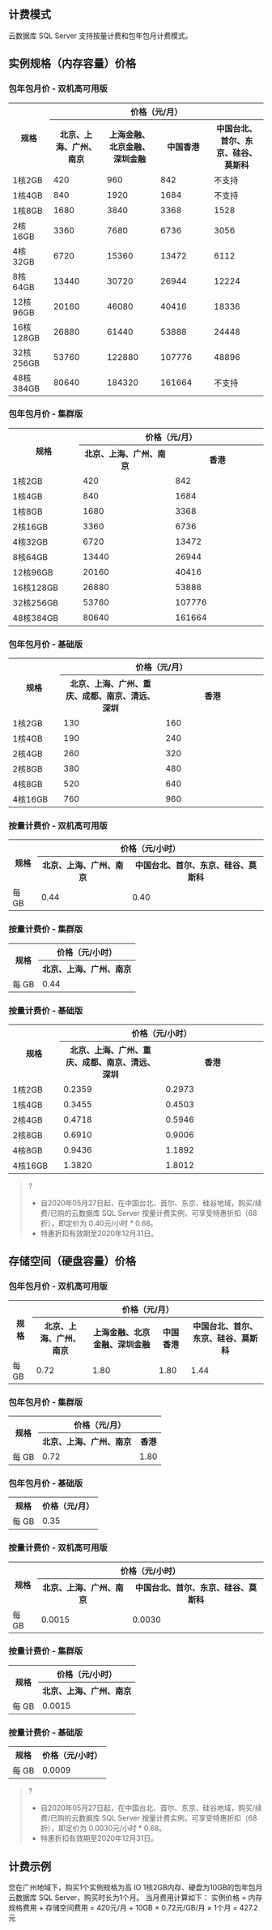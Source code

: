 ## 计费模式
云数据库 SQL Server 支持按量计费和包年包月计费模式。

## 实例规格（内存容量）价格
### 包年包月价 - 双机高可用版
<table>
<tr>
<th rowspan = "2"  width="16%">规格</th>
<th colspan = "4" style="text-align:center" width="84%">价格（元/月）</th>
</tr>
<tr>
<th width="21%">北京、上海、广州、南京</th>
<th width="21%">上海金融、北京金融、深圳金融</th>
<th width="21%">中国香港</th>
<th width="21%">中国台北、首尔、东京、硅谷、莫斯科</th>
</tr>
<tr>
<td>1核2GB</td>
<td>420</td>
<td>960</td>
<td>842</td>
<td>不支持</td>
</tr>
<tr>
<td>1核4GB</td>
<td>840</td>
<td>1920</td>
<td>1684</td>
<td>不支持</td>
</tr>
<tr>
<td>1核8GB</td>
<td>1680</td>
<td>3840</td>
<td>3368</td>
<td>1528</td>
</tr>
<tr>
<td>2核16GB</td>
<td>3360</td>
<td>7680</td>
<td>6736</td>
<td>3056</td>
</tr>
<tr>
<td>4核32GB</td>
<td>6720</td>
<td>15360</td>
<td>13472</td>
<td>6112</td>
</tr>
<tr>
<td>8核64GB</td>
<td>13440</td>
<td>30720</td>
<td>26944</td>
<td>12224</td>
</tr>
<tr>
<td>12核96GB</td>
<td>20160</td>
<td>46080</td>
<td>40416</td>
<td>18336</td>
</tr>
<tr>
<td>16核128GB</td>
<td>26880</td>
<td>61440</td>
<td>53888</td>
<td>24448</td>
</tr>
<tr>
<td>32核256GB</td>
<td>53760</td>
<td>122880</td>
<td>107776</td>
<td>48896</td>
</tr>
<tr>
<td>48核384GB</td>
<td>80640</td>
<td>184320</td>
<td>161664</td>
<td>不支持</td>
</tr>
</tbody></table>

### 包年包月价 - 集群版
<table>
<tr>
<th rowspan = "2"  width="16%">规格</th>
<th colspan = "4" style="text-align:center" width="84%">价格（元/月）</th>
</tr>
<tr>
<th width="21%">北京、上海、广州、南京</th>
<th width="21%">香港</th>
</tr>
<tr>
<td>1核2GB</td>
<td>420</td>
<td>842</td>
</tr>
<tr>
<td>1核4GB</td>
<td>840</td>
<td>1684</td>
</tr>
<tr>
<td>1核8GB</td>
<td>1680</td>
<td>3368</td>
</tr>
<tr>
<td>2核16GB</td>
<td>3360</td>
<td>6736</td>
</tr>
<tr>
<td>4核32GB</td>
<td>6720</td>
<td>13472</td>
</tr>
<tr>
<td>8核64GB</td>
<td>13440</td>
<td>26944</td>
</tr>
<tr>
<td>12核96GB</td>
<td>20160</td>
<td>40416</td>
</tr>
<tr>
<td>16核128GB</td>
<td>26880</td>
<td>53888</td>
</tr>
<tr>
<td>32核256GB</td>
<td>53760</td>
<td>107776</td>
</tr>
<tr>
<td>48核384GB</td>
<td>80640</td>
<td>161664</td>
</tr>
</tbody></table>


### 包年包月价 - 基础版
<table>
<tr>
<th rowspan = "2"  width="20%">规格</th>
<th colspan = "2" style="text-align:center" width="80%">价格（元/月）</th>
</tr>
<tr>
<th width="40%">北京、上海、广州、重庆、成都、南京、清远、深圳</th>
<th width="40%">香港</th>
</tr>
<tr>
<td>1核2GB</td>
<td>130</td>
<td>160</td>
</tr>
<tr>
<td>1核4GB</td>
<td>190</td>
<td>240</td>
</tr>
<tr>
<td>2核4GB</td>
<td>260</td>
<td>320</td>
</tr>
<tr>
<td>2核8GB</td>
<td>380</td>
<td>480</td>
</tr>
<tr>
<td>4核8GB</td>
<td>520</td>
<td>640</td>
</tr>
<tr>
<td>4核16GB</td>
<td>760</td>
<td>960</td>
</tr>
</tbody></table>


### 按量计费价 - 双机高可用版
<table>
<tr>
<th rowspan = "2" >规格</th>
<th colspan = "3" style="text-align:center">价格（元/小时）</th>
</tr>
<tr>
<th>北京、上海、广州、南京</th>
<th>中国台北、首尔、东京、硅谷、莫斯科</th>
</tr>
<tr>
<td>每 GB</td>
<td>0.44</td>
<td>0.40</td>
</tr>
</tbody></table>

### 按量计费价 - 集群版
<table>
<tr>
<th rowspan = "2" >规格</th>
<th colspan = "3" style="text-align:center">价格（元/小时）</th>
</tr>
<tr>
<th>北京、上海、广州、南京</th>
</tr>
<tr>
<td>每 GB</td>
<td>0.44</td>
</tr>
</tbody></table>

### 按量计费价 - 基础版
<table>
<tr>
<th rowspan = "2"  width="20%">规格</th>
<th colspan = "2" style="text-align:center" width="80%">价格（元/小时）</th>
</tr>
<tr>
<th width="40%">北京、上海、广州、重庆、成都、南京、清远、深圳</th>
<th width="40%">香港</th>
</tr>
<tr>
<td>1核2GB</td>
<td>0.2359</td>
<td>0.2973</td>
</tr>
<tr>
<td>1核4GB</td>
<td>0.3455</td>
<td>0.4503</td>
</tr>
<tr>
<td>2核4GB</td>
<td>0.4718</td>
<td>0.5946</td>
</tr>
<tr>
<td>2核8GB</td>
<td>0.6910</td>
<td>0.9006</td>
</tr>
<tr>
<td>4核8GB</td>
<td>0.9436</td>
<td>1.1892</td>
</tr>
<tr>
<td>4核16GB</td>
<td>1.3820</td>
<td>1.8012</td>
</tr>
</tbody></table>

>?
>- 自2020年05月27日起，在中国台北、首尔、东京、硅谷地域，购买/续费/已购的云数据库 SQL Server 按量计费实例，可享受特惠折扣（68折），即定价为 0.40元/小时 * 0.68。
>- 特惠折扣有效期至2020年12月31日。
>

## 存储空间（硬盘容量）价格
### 包年包月价 - 双机高可用版
<table>
<tr>
<th rowspan = "2" >规格</th>
<th colspan = "4" style="text-align:center">价格（元/月）</th>
</tr>
<tr>
<th>北京、上海、广州、南京</th>
<th>上海金融、北京金融、深圳金融</th>
<th>中国香港</th>
<th>中国台北、首尔、东京、硅谷、莫斯科</th>
</tr>
<tr>
<td>每 GB</td>
<td>0.72</td>
<td>1.80</td>
<td>1.80</td>
<td>1.44</td>
</tr>
</tbody></table>

### 包年包月价 - 集群版
<table>
<tr>
<th rowspan = "2" >规格</th>
<th colspan = "4" style="text-align:center">价格（元/月）</th>
</tr>
<tr>
<th>北京、上海、广州、南京</th>
<th>香港</th>
</tr>
<tr>
<td>每 GB</td>
<td>0.72</td>
<td>1.80</td>
</tr>
</tbody></table>

### 包年包月价 - 基础版
<table>
<tr>
<th rowspan = "1" >规格</th>
<th colspan = "1" style="text-align:center">价格（元/月）</th>
</tr>
<tr>
<td>每 GB</td>
<td>0.35</td>
</tr>
</tbody></table>

### 按量计费价 - 双机高可用版
<table>
<tr>
<th rowspan = "2" >规格</th>
<th colspan = "3" style="text-align:center">价格（元/小时）</th>
</tr>
<tr>
<th>北京、上海、广州、南京</th>
<th>中国台北、首尔、东京、硅谷、莫斯科</th>
</tr>
<tr>
<td>每 GB</td>
<td>0.0015</td>
<td>0.0030
</td>
</tr>
</tbody></table>

### 按量计费价 - 集群版
<table>
<tr>
<th rowspan = "2" >规格</th>
<th colspan = "3" style="text-align:center">价格（元/小时）</th>
</tr>
<tr>
<th>北京、上海、广州、南京</th>
</tr>
<tr>
<td>每 GB</td>
<td>0.0015</td>
</tr>
</tbody></table>

### 按量计费价 - 基础版
<table>
<tr>
<th rowspan = "1" >规格</th>
<th colspan = "1" style="text-align:center">价格（元/小时）</th>
</tr>
<tr>
<td>每 GB</td>
<td>0.0009</td>
</tr>
</tbody></table>

>?
>- 自2020年05月27日起，在中国台北、首尔、东京、硅谷地域，购买/续费/已购的云数据库 SQL Server 按量计费实例，可享受特惠折扣（68折），即定价为 0.0030元/小时 * 0.68。
>- 特惠折扣有效期至2020年12月31日。
>


## 计费示例
您在广州地域下，购买1个实例规格为高 IO 1核2GB内存、硬盘为10GB的包年包月云数据库 SQL Server，购买时长为1个月。
当月费用计算如下：
实例价格 = 内存规格费用 + 存储空间费用 = 420元/月 + 10GB × 0.72元/GB/月 × 1个月 = 427.2元
